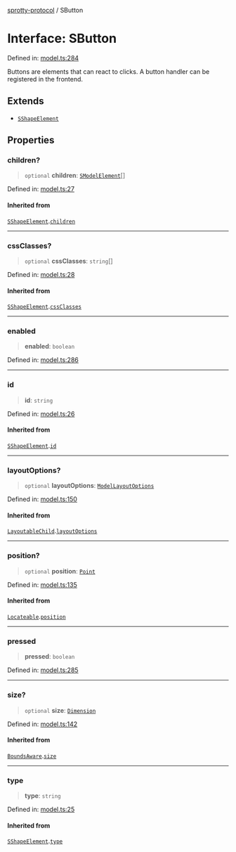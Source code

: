 
[sprotty-protocol](../globals) / SButton

# Interface: SButton

Defined in: [model.ts:284](https://github.com/eclipse-sprotty/sprotty/blob/f9b2433481cc27a1ac0c92d525a92039ae7f6c76/packages/sprotty-protocol/src/model.ts#L284)

Buttons are elements that can react to clicks. A button handler can be registered in the frontend.

## Extends

- [`SShapeElement`](../Interface.SShapeElement)

## Properties

### children?

> `optional` **children**: [`SModelElement`](../Interface.SModelElement)[]

Defined in: [model.ts:27](https://github.com/eclipse-sprotty/sprotty/blob/f9b2433481cc27a1ac0c92d525a92039ae7f6c76/packages/sprotty-protocol/src/model.ts#L27)

#### Inherited from

[`SShapeElement`](../Interface.SShapeElement).[`children`](../Interface.SShapeElement.md#children)

***

### cssClasses?

> `optional` **cssClasses**: `string`[]

Defined in: [model.ts:28](https://github.com/eclipse-sprotty/sprotty/blob/f9b2433481cc27a1ac0c92d525a92039ae7f6c76/packages/sprotty-protocol/src/model.ts#L28)

#### Inherited from

[`SShapeElement`](../Interface.SShapeElement).[`cssClasses`](../Interface.SShapeElement.md#cssclasses)

***

### enabled

> **enabled**: `boolean`

Defined in: [model.ts:286](https://github.com/eclipse-sprotty/sprotty/blob/f9b2433481cc27a1ac0c92d525a92039ae7f6c76/packages/sprotty-protocol/src/model.ts#L286)

***

### id

> **id**: `string`

Defined in: [model.ts:26](https://github.com/eclipse-sprotty/sprotty/blob/f9b2433481cc27a1ac0c92d525a92039ae7f6c76/packages/sprotty-protocol/src/model.ts#L26)

#### Inherited from

[`SShapeElement`](../Interface.SShapeElement).[`id`](../Interface.SShapeElement.md#id)

***

### layoutOptions?

> `optional` **layoutOptions**: [`ModelLayoutOptions`](../Interface.ModelLayoutOptions)

Defined in: [model.ts:150](https://github.com/eclipse-sprotty/sprotty/blob/f9b2433481cc27a1ac0c92d525a92039ae7f6c76/packages/sprotty-protocol/src/model.ts#L150)

#### Inherited from

[`LayoutableChild`](../Interface.LayoutableChild).[`layoutOptions`](../Interface.LayoutableChild.md#layoutoptions)

***

### position?

> `optional` **position**: [`Point`](../Interface.Point)

Defined in: [model.ts:135](https://github.com/eclipse-sprotty/sprotty/blob/f9b2433481cc27a1ac0c92d525a92039ae7f6c76/packages/sprotty-protocol/src/model.ts#L135)

#### Inherited from

[`Locateable`](../Interface.Locateable).[`position`](../Interface.Locateable.md#position)

***

### pressed

> **pressed**: `boolean`

Defined in: [model.ts:285](https://github.com/eclipse-sprotty/sprotty/blob/f9b2433481cc27a1ac0c92d525a92039ae7f6c76/packages/sprotty-protocol/src/model.ts#L285)

***

### size?

> `optional` **size**: [`Dimension`](../Interface.Dimension)

Defined in: [model.ts:142](https://github.com/eclipse-sprotty/sprotty/blob/f9b2433481cc27a1ac0c92d525a92039ae7f6c76/packages/sprotty-protocol/src/model.ts#L142)

#### Inherited from

[`BoundsAware`](../Interface.BoundsAware).[`size`](../Interface.BoundsAware.md#size)

***

### type

> **type**: `string`

Defined in: [model.ts:25](https://github.com/eclipse-sprotty/sprotty/blob/f9b2433481cc27a1ac0c92d525a92039ae7f6c76/packages/sprotty-protocol/src/model.ts#L25)

#### Inherited from

[`SShapeElement`](../Interface.SShapeElement).[`type`](../Interface.SShapeElement.md#type)
